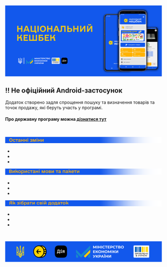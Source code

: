 ![](.github/preview.jpg)

## :bangbang: **Не офіційний Android-застосунок**

Додаток створено задля спрощення пошуку та визначення товарів та точок продажу, які беруть участь у програмі.

#### Про державну програму можна [дізнатися тут](.github/cashback.md)

<br>

![](.github/line-changes.png)

- 
-
-


![](.github/line-utilits.png)

-
-
-


![](.github/line-build.png)

-
-
-

<br>

![](.github/preview-footer.jpg)
